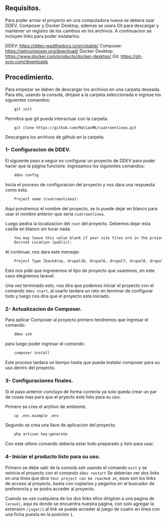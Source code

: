 ## Requisitos.

Para poder armar el proyecto en una computadora nueva se debera usar DDEV, Composer y Docker Desktop, ademas se usara Git para descargar y mantener un registro de los cambios en los archivos. A continuacion se incluyen links para poder instalarlos.

DDEV: https://ddev.readthedocs.io/en/stable/
Composer: https://getcomposer.org/download/
Docker Desktop: https://www.docker.com/products/docker-desktop/
Git: https://git-scm.com/downloads

## Procedimiento.

Para empezar se deben de descargar los archivos en una carpeta deseada. Para ello, usando la consola, dirijase a la carpeta seleccionada e ingrese los siguientes comandos:

```cmd
	git init
```
Permitira que git pueda interactuar con la carpeta.

```
	git clone https://github.com/MatiasMK/cuatroenlinea.git
```
Descargara los archivos de github en la carpeta.

### 1- Configuracion de DDEV.

El siguiente paso a seguir es configurar un proyecto de DDEV para poder hacer que la página funcione.
Ingresamos los siguientes comandos:
```cmd
	ddev config
```
Inicia el proceso de configuracion del proyecto y nos dara una respuesta como esta.
```cmd
	Project name (cuatroenlinea):
```
Aqui pondremos el nombre del proyecto, se lo puede dejar en blanco para usar el nombre anterior que seria `cuatroenlinea`.

Luego pedira la localizacion del `root` del proyecto. Debemos dejar esta casilla en blanco sin tocar nada.
```cmd
	You may leave this value blank if your site files are in the project root
	Docroot Location (public):
```

Al continuar, nos dara este mensaje:
```cmd
	Project Type [backdrop, drupal10, drupal6, drupal7, drupal8, drupal9, laravel, magento, magento2, php, shopware6, typo3, wordpress] (laravel):
```
Esto nos pide que ingresemos el tipo de proyecto que usaremos, en este caso elegiremos laravel.

Una vez terminado esto, nos dira que podemos iniciar el proyecto con el comando `ddev start`, al usarlo tardara un rato en terminar de configurar todo y luego nos dira que el proyecto esta iniciado.

### 2- Actualizacion de Composer.


Para aplicar Composer al proyecto primero tendremos que ingresar el comando:
```cmd
	ddev ssh
```
para luego poder ingresar el comando:
```cmd
	composer install
```
Este proceso tardara un tiempo hasta que pueda instalar composer para su uso dentro del proyecto.

### 3- Configuraciones finales.

Si el paso anterior concluyo de forma correcta ya solo queda crear un par de cosas mas para que el pryecto este listo para su uso.

Primero se crea el archivo de ambiente.
```cmd
	cp .env.example .env
```

Segundo se crea una llave de aplicacion del proyecto.
```cmd
	php artisan key:generate
```

Con este ultimo comando deberia estar todo preparado y listo para usar.

### 4- Iniciar el producto listo para su uso.

Primero se debe salir de la consola ssh usando el comando `exit` y se reinicia el proyecto con el comando `ddev restart`
Se deberian ver dos links en una linea que dice `Your project can be reached at`, esos son los links de acceso al proyecto, basta con copiarlos y pegarlos en el buscador de preferencia y se podra acceder al proyecto.

Cuando se use cualquiera de los dos links ellos dirigiran a una pagina de `laravel`, aqui es donde se encuentra nuestra página, con solo agregar la extension `/jugar/1` al link se puede acceder al juego de cuatro en linea con una ficha puesta en la posicion `1`.